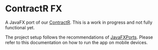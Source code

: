 ContractR FX
============
A JavaFX port of our [ContractR](https://github.com/robovm/robovm-samples/ContractR). This is a work in progress and not fully functional yet.

The project setup follows the recommendations of [JavaFXPorts](http://javafxports.org/page/Getting_Started). Please refer to this documentation on how to run the app on mobile devices.